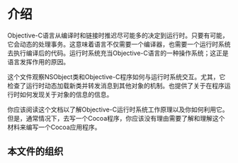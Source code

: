 # 介绍

Objective-C语言从编译时和链接时推迟尽可能多的决定到运行时。只要有可能，它会动态的处理事务。这意味着语言不仅需要一个编译器，也需要一个运行时系统去执行编译后的代码。运行时系统充当Objective-C语言的一种操作系统；这正是语言发挥作用的原因。

这个文件观察NSObject类和Objective-C程序如何与运行时系统交互。尤其，它检查了运行时动态加载新类并转发消息到其他对象的机制。也提供了关于在程序运行时如何发现关于对象的信息的信息。

你应该阅读这个文档以了解Objective-C运行时系统工作原理以及你如何利用它。但是，通常情况下，去写一个Cocoa程序，你应该没有理由需要了解和理解这个材料来编写一个Cocoa应用程序。

## 本文件的组织



